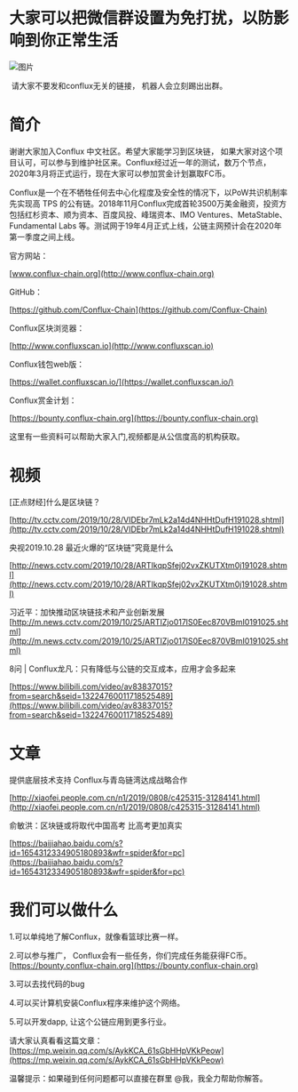 # 大家可以把微信群设置为免打扰，以防影响到你正常生活
![图片](https://uploader.shimo.im/f/6dAii9GB7EEfEQMQ.jpg!thumbnail)

 请大家不要发和conflux无关的链接， 机器人会立刻踢出出群。

# 简介
谢谢大家加入Conflux 中文社区。希望大家能学习到区块链， 如果大家对这个项目认可，可以参与到维护社区来。Conflux经过近一年的测试，数万个节点，2020年3月将正式运行，现在大家可以参加赏金计划赢取FC币。


Conflux是一个在不牺牲任何去中心化程度及安全性的情况下，以PoW共识机制率先实现高 TPS 的公有链。2018年11月Conflux完成首轮3500万美金融资，投资方包括红杉资本、顺为资本、百度风投、峰瑞资本、IMO Ventures、MetaStable、Fundamental Labs 等。测试网于19年4月正式上线，公链主网预计会在2020年第一季度之间上线。

官方网站：

[www.conflux-chain.org](http://www.conflux-chain.org)

GitHub：

[https://github.com/Conflux-Chain](https://github.com/Conflux-Chain)

Conflux区块浏览器：

[http://www.confluxscan.io](http://www.confluxscan.io)

Conflux钱包web版：

[https://wallet.confluxscan.io/](https://wallet.confluxscan.io/)

Conflux赏金计划：

[https://bounty.conflux-chain.org](https://bounty.conflux-chain.org)

这里有一些资料可以帮助大家入门,视频都是从公信度高的机构获取。

# 视频
[正点财经]什么是区块链？

[http://tv.cctv.com/2019/10/28/VIDEbr7mLk2a14d4NHHtDufH191028.shtml](http://tv.cctv.com/2019/10/28/VIDEbr7mLk2a14d4NHHtDufH191028.shtml)

央视2019.10.28 最近火爆的“区块链”究竟是什么

[http://news.cctv.com/2019/10/28/ARTIkqpSfej02vxZKUTXtm0j191028.shtml](http://news.cctv.com/2019/10/28/ARTIkqpSfej02vxZKUTXtm0j191028.shtml)

习近平：加快推动区块链技术和产业创新发展 [http://m.news.cctv.com/2019/10/25/ARTIZjo017lS0Eec870VBmI0191025.shtml](http://m.news.cctv.com/2019/10/25/ARTIZjo017lS0Eec870VBmI0191025.shtml)

8问 | Conflux龙凡：只有降低与公链的交互成本，应用才会多起来

[https://www.bilibili.com/video/av83837015?from=search&seid=13224760011718525489](https://www.bilibili.com/video/av83837015?from=search&seid=13224760011718525489)

# 文章
提供底层技术支持 Conflux与青岛链湾达成战略合作

[http://xiaofei.people.com.cn/n1/2019/0808/c425315-31284141.html](http://xiaofei.people.com.cn/n1/2019/0808/c425315-31284141.html)

俞敏洪：区块链或将取代中国高考 比高考更加真实

[https://baijiahao.baidu.com/s?id=1654312334905180893&wfr=spider&for=pc](https://baijiahao.baidu.com/s?id=1654312334905180893&wfr=spider&for=pc)

# 我们可以做什么
1.可以单纯地了解Conflux，就像看篮球比赛一样。

2.可以参与推广， Conflux会有一些任务，你们完成任务能获得FC币。[https://bounty.conflux-chain.org](https://bounty.conflux-chain.org)

3.可以去找代码的bug

4.可以买计算机安装Conflux程序来维护这个网络。

5.可以开发dapp, 让这个公链应用到更多行业。


请大家认真看看这篇文章：[https://mp.weixin.qq.com/s/AykKCA_61sGbHHpVKkPeow](https://mp.weixin.qq.com/s/AykKCA_61sGbHHpVKkPeow)  

温馨提示：如果碰到任何问题都可以直接在群里 @我，我全力帮助你解答。

